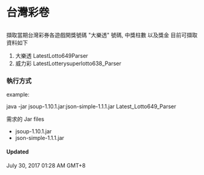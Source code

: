 # 台灣彩卷

## 
擷取當期台灣彩券各遊戲開獎號碼 "大樂透" 號碼, 中獎柱數 以及獎金
目前可擷取資料如下

1. 大樂透	LatestLotto649Parser
2. 威力彩	LatestLotterysuperlotto638_Parser

### 執行方式
example: 

java -jar jsoup-1.10.1.jar:json-simple-1.1.1.jar Latest_Lotto649_Parser


需求的 Jar files 

* jsoup-1.10.1.jar 
* json-simple-1.1.1.jar

#### Updated
July 30, 2017 01:28 AM GMT+8